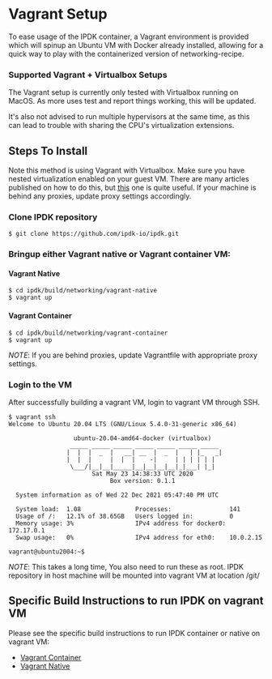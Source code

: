 # Vagrant Setup

To ease usage of the IPDK container, a Vagrant environment is provided
which will spinup an Ubuntu VM with Docker already installed, allowing for a
quick way to play with the containerized version of networking-recipe.

### Supported Vagrant + Virtualbox Setups

The Vagrant setup is currently only tested with Virtualbox running on MacOS. As
more uses test and report things working, this will be updated.

It's also not advised to run multiple hypervisors at the same time, as this can lead
to trouble with sharing the CPU's virtualization extensions.

## Steps To Install

Note this method is using Vagrant with Virtualbox. Make sure you have nested
virtualization enabled on your guest VM. There are many articles published on
how to do this, but [this](https://stackoverflow.com/questions/54251855/virtualbox-enable-nested-vtx-amd-v-greyed-out)
one is quite useful. If your machine is behind any proxies, update proxy
settings accordingly.


### Clone IPDK repository
```
$ git clone https://github.com/ipdk-io/ipdk.git
```

### Bringup either Vagrant native or Vagrant container VM:

#### Vagrant Native
```
$ cd ipdk/build/networking/vagrant-native
$ vagrant up
```

#### Vagrant Container
```
$ cd ipdk/build/networking/vagrant-container
$ vagrant up
```

*NOTE*: If you are behind proxies, update Vagrantfile with appropriate proxy
settings.

### Login to the VM

After successfully building a vagrant VM, login to vagrant VM through SSH.
```
$ vagrant ssh
Welcome to Ubuntu 20.04 LTS (GNU/Linux 5.4.0-31-generic x86_64)

                  ubuntu-20.04-amd64-docker (virtualbox)
                 _____ _____ _____ _____ _____ _____ _____
                |  |  |  _  |   __| __  |  _  |   | |_   _|
                |  |  |     |  |  |    -|     | | | | | |
                 \___/|__|__|_____|__|__|__|__|_|___| |_|
                       Sat May 23 14:38:33 UTC 2020
                            Box version: 0.1.1

  System information as of Wed 22 Dec 2021 05:47:40 PM UTC

  System load:  1.08               Processes:                141
  Usage of /:   12.1% of 38.65GB   Users logged in:          0
  Memory usage: 3%                 IPv4 address for docker0: 172.17.0.1
  Swap usage:   0%                 IPv4 address for eth0:    10.0.2.15

vagrant@ubuntu2004:~$
```

*NOTE*: This takes a long time, You also need to run these as root.
IPDK repository in host machine will be mounted into vagrant VM at location
/git/

## Specific Build Instructions to run IPDK on vagrant VM

Please see the specific build instructions to run IPDK container or native on vagrant VM:

* [Vagrant Container](vagrant-container/README.md)
* [Vagrant Native](vagrant-native/README.md)
